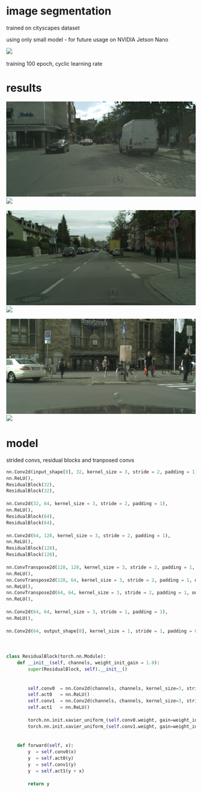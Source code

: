 # image segmentation

trained on cityscapes dataset

using only small model - for future usage on NVIDIA Jetson Nano

![](images/video.gif)

training 100 epoch, cyclic learning rate

# results
![](images/01.png)
![](images/01_masked.jpg)




![](images/02.png)
![](images/02_masked.jpg)



![](images/03.png)
![](images/03_masked.jpg)

# model

strided convs, residual blocks and tranposed convs

```python
nn.Conv2d(input_shape[0], 32, kernel_size = 3, stride = 2, padding = 1),
nn.ReLU(), 
ResidualBlock(32),
ResidualBlock(32),

nn.Conv2d(32, 64, kernel_size = 3, stride = 2, padding = 1),
nn.ReLU(),
ResidualBlock(64),
ResidualBlock(64),

nn.Conv2d(64, 128, kernel_size = 3, stride = 2, padding = 1),
nn.ReLU(),
ResidualBlock(128),
ResidualBlock(128),

nn.ConvTranspose2d(128, 128, kernel_size = 3, stride = 2, padding = 1, output_padding = 1),
nn.ReLU(),
nn.ConvTranspose2d(128, 64, kernel_size = 3, stride = 2, padding = 1, output_padding = 1),
nn.ReLU(),
nn.ConvTranspose2d(64, 64, kernel_size = 3, stride = 2, padding = 1, output_padding = 1),
nn.ReLU(),

nn.Conv2d(64, 64, kernel_size = 3, stride = 1, padding = 1),
nn.ReLU(),

nn.Conv2d(64, output_shape[0], kernel_size = 1, stride = 1, padding = 0)



class ResidualBlock(torch.nn.Module):
    def __init__(self, channels, weight_init_gain = 1.0):
        super(ResidualBlock, self).__init__()

        
        self.conv0  = nn.Conv2d(channels, channels, kernel_size=3, stride=1, padding=1)
        self.act0   = nn.ReLU()
        self.conv1  = nn.Conv2d(channels, channels, kernel_size=3, stride=1, padding=1)
        self.act1   = nn.ReLU()
            
        torch.nn.init.xavier_uniform_(self.conv0.weight, gain=weight_init_gain)
        torch.nn.init.xavier_uniform_(self.conv1.weight, gain=weight_init_gain)


    def forward(self, x):
        y  = self.conv0(x)
        y  = self.act0(y)
        y  = self.conv1(y)
        y  = self.act1(y + x)
        
        return y
```
